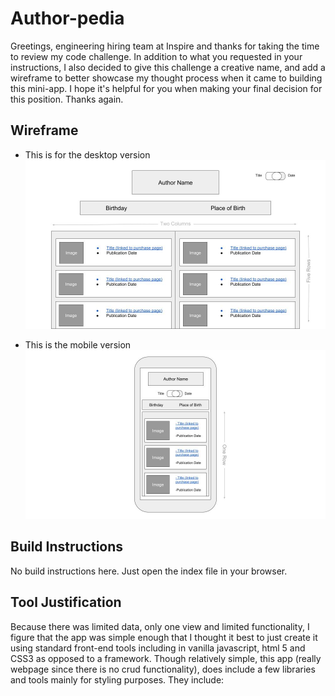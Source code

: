 # Author-pedia #

Greetings, engineering hiring team at Inspire and thanks for taking the time to review my code challenge. In addition to what you requested in your instructions, I also decided to give this challenge a creative name, and add a wireframe to better showcase my thought process when it came to building this mini-app. I hope it's helpful for you when making your final decision for this position. Thanks again.

## Wireframe ##
- This is for the desktop version
![desktop wireframe](assets/wireframeA.jpg)

- This is the mobile version
![mobile wireframe](assets/wireframeB.jpg)

## Build Instructions ##
No build instructions here. Just open the index file in your browser. 

## Tool Justification ##
Because there was limited data, only one view and limited functionality, I figure that the app was simple enough that I thought it best to just create it using standard front-end tools including in vanilla javascript, html 5 and CSS3 as opposed to a framework. Though relatively simple, this app (really webpage since there is no crud functionality), does include a few libraries and tools mainly for styling purposes. They include:  
